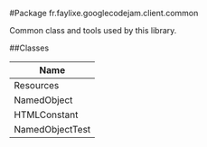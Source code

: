 #Package fr.faylixe.googlecodejam.client.common


<p>Common class and tools used by this library.</p>

##Classes

| Name |
| --- |
| Resources |
| NamedObject |
| HTMLConstant |
| NamedObjectTest |

